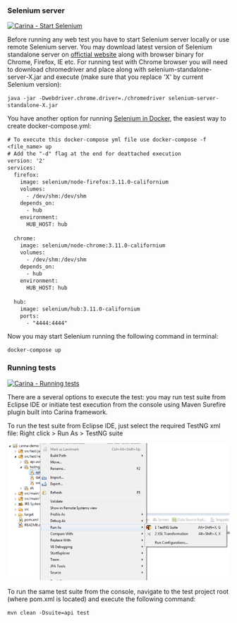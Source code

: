 ### Selenium server

[![Carina - Start Selenium](http://img.youtube.com/vi/QGHCezE-d-I/0.jpg)](https://youtu.be/QGHCezE-d-I)

Before running any web test you have to start Selenium server locally or use remote Selenium server. You may download latest version of Selenium standalone server on [offictial website](https://www.seleniumhq.org/download) along with browser binary for Chrome, Firefox, IE etc. For running test with Chrome browser you will need to download chromedriver and place along with selenium-standalone-server-X.jar and execute (make sure that you replace 'X' by current Selenium version):
```
java -jar -Dwebdriver.chrome.driver=./chromedriver selenium-server-standalone-X.jar
```
You have another option for running [Selenium in Docker](https://github.com/SeleniumHQ/docker-selenium), the easiest way to create docker-compose.yml:
```
# To execute this docker-compose yml file use docker-compose -f <file_name> up
# Add the "-d" flag at the end for deattached execution
version: '2'
services:
  firefox:
    image: selenium/node-firefox:3.11.0-californium
    volumes:
      - /dev/shm:/dev/shm
    depends_on:
      - hub
    environment:
      HUB_HOST: hub

  chrome:
    image: selenium/node-chrome:3.11.0-californium
    volumes:
      - /dev/shm:/dev/shm
    depends_on:
      - hub
    environment:
      HUB_HOST: hub

  hub:
    image: selenium/hub:3.11.0-californium
    ports:
      - "4444:4444"
```
Now you may start Selenium running the following command in terminal:
```
docker-compose up
```

### Running tests

[![Carina - Running tests](http://img.youtube.com/vi/YGXsVoEY74M/0.jpg)](https://youtu.be/YGXsVoEY74M)

There are a several options to execute the test: you may run test suite from Eclipse IDE or initiate test execution from the console using Maven Surefire plugin built into Carina framework.

To run the test suite from Eclipse IDE, just select the required TestNG xml file: Right click > Run As > TestNG suite

![Execution from Eclipse IDE](img/006-Configuration-and-execution.png)


To run the same test suite from the console, navigate to the test project root (where pom.xml is located) and execute the following command:

```
mvn clean -Dsuite=api test
```
